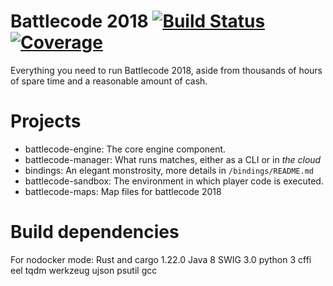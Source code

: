 # Battlecode 2018 [![Build Status](https://travis-ci.com/battlecode/battlecode-2018.svg?token=xnYzex76nLR8psy8sjqJ&branch=master)](https://travis-ci.com/battlecode/battlecode-2018)[![Coverage](https://coveralls.io/repos/github/battlecode/battlecode-2018/badge.svg?t=3E3KU7)](https://coveralls.io/github/battlecode/battlecode-2018)
Everything you need to run Battlecode 2018, aside from thousands of hours of spare time and a reasonable amount of cash.

# Projects
- battlecode-engine: The core engine component.
- battlecode-manager: What runs matches, either as a CLI or in *the cloud*
- bindings: An elegant monstrosity, more details in `/bindings/README.md`
- battlecode-sandbox: The environment in which player code is executed.
- battlecode-maps: Map files for battlecode 2018

# Build dependencies
For nodocker mode:
Rust and cargo 1.22.0
Java 8
SWIG 3.0
python 3
    cffi eel tqdm werkzeug ujson psutil
gcc

